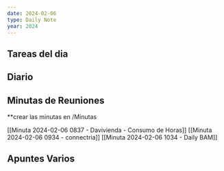 ```yaml
---
date: 2024-02-06
type: Daily Note
year: 2024
---
```


## Tareas del dia

## Diario

## Minutas de Reuniones
**crear las minutas en /Minutas

[[Minuta 2024-02-06 0837 - Davivienda - Consumo de Horas]]
[[Minuta 2024-02-06 0934 - connectria]]
[[Minuta 2024-02-06 1034 - Daily BAM]]
## Apuntes Varios